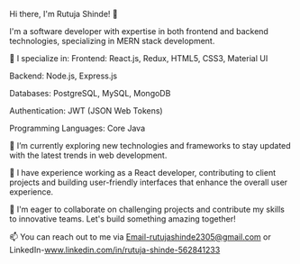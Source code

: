 Hi there, I'm Rutuja Shinde! 👋

I'm a software developer with expertise in both frontend and backend technologies, specializing in MERN stack development.

🚀 I specialize in:
Frontend: React.js, Redux, HTML5, CSS3, Material UI

Backend: Node.js, Express.js

Databases: PostgreSQL, MySQL, MongoDB

Authentication: JWT (JSON Web Tokens)

Programming Languages: Core Java

🌱 I’m currently exploring new technologies and frameworks to stay updated with the latest trends in web development.

💼 I have experience working as a React developer, contributing to client projects and building user-friendly interfaces that enhance the overall user experience.

👯 I'm eager to collaborate on challenging projects and contribute my skills to innovative teams. Let's build something amazing together!

📫 You can reach out to me via Email-rutujashinde2305@gmail.com   or  LinkedIn-www.linkedin.com/in/rutuja-shinde-562841233
